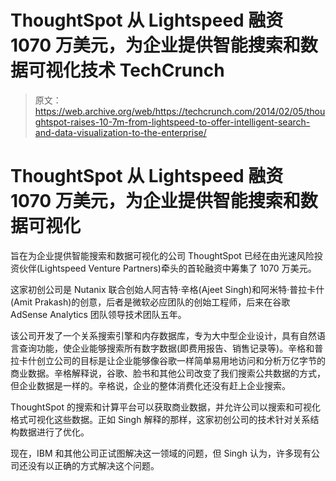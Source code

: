 # ThoughtSpot 从 Lightspeed 融资 1070 万美元，为企业提供智能搜索和数据可视化技术 TechCrunch

> 原文：<https://web.archive.org/web/https://techcrunch.com/2014/02/05/thoughtspot-raises-10-7m-from-lightspeed-to-offer-intelligent-search-and-data-visualization-to-the-enterprise/>

# ThoughtSpot 从 Lightspeed 融资 1070 万美元，为企业提供智能搜索和数据可视化

旨在为企业提供智能搜索和数据可视化的公司 ThoughtSpot 已经在由光速风险投资伙伴(Lightspeed Venture Partners)牵头的首轮融资中筹集了 1070 万美元。

这家初创公司是 Nutanix 联合创始人阿吉特·辛格(Ajeet Singh)和阿米特·普拉卡什(Amit Prakash)的创意，后者是微软必应团队的创始工程师，后来在谷歌 AdSense Analytics 团队领导技术团队五年。

该公司开发了一个关系搜索引擎和内存数据库，专为大中型企业设计，具有自然语言查询功能，使企业能够搜索所有数字数据(即费用报告、销售记录等)。辛格和普拉卡什创立公司的目标是让企业能够像谷歌一样简单易用地访问和分析万亿字节的商业数据。辛格解释说，谷歌、脸书和其他公司改变了我们搜索公共数据的方式，但企业数据是一样的。辛格说，企业的整体消费化还没有赶上企业搜索。

ThoughtSpot 的搜索和计算平台可以获取商业数据，并允许公司以搜索和可视化格式可视化这些数据。正如 Singh 解释的那样，这家初创公司的技术针对关系结构数据进行了优化。

现在，IBM 和其他公司正试图解决这一领域的问题，但 Singh 认为，许多现有公司还没有以正确的方式解决这个问题。